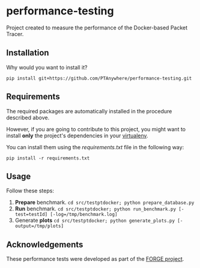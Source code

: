 # performance-testing

Project created to measure the performance of the Docker-based Packet Tracer.

Installation
------------

Why would you want to install it?

    pip install git+https://github.com/PTAnywhere/performance-testing.git


Requirements
------------

The required packages are automatically installed in the procedure described above.

However, if you are going to contribute to this project, you might want to install __only__ the project's dependencies in your [virtualenv](http://virtualenv.readthedocs.org).

You can install them using the _requirements.txt_ file in the following way:

    pip install -r requirements.txt

Usage
-----

Follow these steps:

1. __Prepare__ benchmark.
    ```cd src/testptdocker; python prepare_database.py```
1. __Run__ benchmark.
    ```cd src/testptdocker; python run_benchmark.py [-test=testId] [-log=/tmp/benchmark.log]```
1. Generate __plots__
    ```cd src/testptdocker; python generate_plots.py [-output=/tmp/plots]```


Acknowledgements
----------------

These performance tests were developed as part of the [FORGE project](http://ict-forge.eu/).
